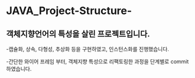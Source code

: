 # JAVA_Project-Structure-
## 객체지향언어의 특성을 살린 프로젝트입니다.


   -캡슐화, 상속, 다형성, 추상화 등을 구현하였고, 인스턴스화를 진행했습니다.


   -간단한 와이어 프레임 부터, 객체지향 특성으로 리팩토링한 과정을 단계별로 commit 하였습니다.

